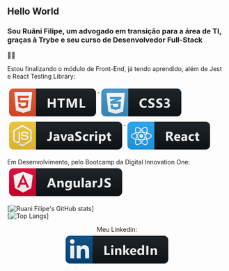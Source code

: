 ## Hello World
### Sou Ruâni Filipe, um advogado em transição para a área de TI, graças à Trybe e seu curso de Desenvolvedor Full-Stack

:technologist:

Estou finalizando o módulo de Front-End, já tendo aprendido, além de Jest e React Testing Library:

<p align="left">
 <a href="#">
    <img src="https://github.com/MikeCodesDotNET/ColoredBadges/blob/master/svg/dev/languages/html.svg" alt="html" style="vertical-align:top; margin:6px 4px">
  </a>  
<a href="#">
    <img src="https://github.com/MikeCodesDotNET/ColoredBadges/blob/master/svg/dev/languages/css3.svg" alt="css3" style="vertical-align:top; margin:6px 4px">
  </a> 
<a href="#">
    <img src="https://github.com/MikeCodesDotNET/ColoredBadges/blob/master/svg/dev/languages/js.svg" alt="js" style="vertical-align:top; margin:6px 4px">
  </a>
   <a href="https://pt-br.reactjs.org">
    <img src="https://github.com/MikeCodesDotNET/ColoredBadges/blob/master/svg/dev/frameworks/react.svg" alt="react" style="vertical-align:top; margin:6px 4px">
  </a>  
  </p>
  
  
  <p align="left"> Em Desenvolvimento, pelo Bootcamp da Digital Innovation One:<br>
  <a href="https://angularjs.org">
    <img src="https://github.com/MikeCodesDotNET/ColoredBadges/blob/master/svg/dev/frameworks/angular.svg" alt="angular" style="vertical-align:top; margin:6px 4px">
  </a>
  </p>
  
  [![Ruani Filipe's GitHub stats](https://github-readme-stats.vercel.app/api?username=ruanifilipe&hide=contribs,prs,issues,stars&theme=highcontrast)]<br>
  [![Top Langs](https://github-readme-stats.vercel.app/api/top-langs/?username=ruanifilipe&layout=compact)]
  
   <p align="center"> Meu Linkedin: <br>
   <a href="https://www.linkedin.com/in/ruani-filipe-albuquerque/">
    <img src="https://github.com/MikeCodesDotNET/ColoredBadges/blob/master/svg/social/linkedin.svg" alt="linkedin" style="vertical-align:top; margin:6px 4px">
  </a>
  </p>


